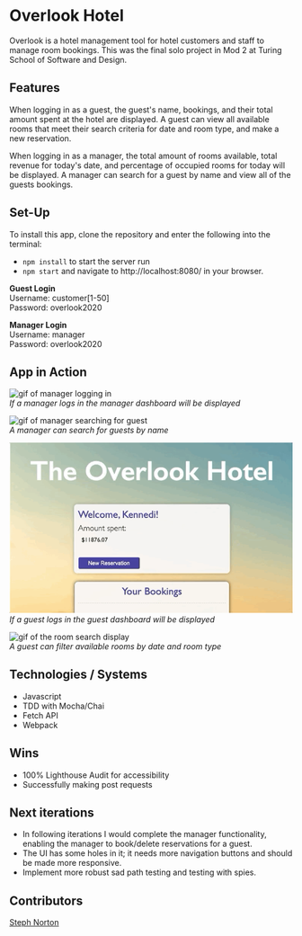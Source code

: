 # Overlook Hotel

Overlook is a hotel management tool for hotel customers and staff to manage room bookings. This was the final solo project in Mod 2 at Turing School of Software and Design.

## Features
When logging in as a guest, the guest's name, bookings, and their total amount spent at the hotel are displayed. A guest can view all available rooms that meet their search criteria for date and room type, and make a new reservation.

When logging in as a manager, the total amount of rooms available, total revenue for today's date, and percentage of occupied rooms for today will be displayed. 
A manager can search for a guest by name and view all of the guests bookings.

## Set-Up
To install this app, clone the repository and enter the following into the terminal:
- `npm install` to start the server run
- `npm start` and navigate to http://localhost:8080/ in your browser. 

**Guest Login**  
Username: customer[1-50]   
Password: overlook2020  

**Manager Login**  
Username: manager  
Password: overlook2020   

## App in Action

![gif of manager logging in](./src/images/managerLogin.gif)</br>
*If a manager logs in the manager dashboard will be displayed*

![gif of manager searching for guest](src/images/manager-guest-search.gif)</br>
*A manager can search for guests by name*

![gif of the guest dashboard](src/images/guest-dash.gif)</br>
*If a guest logs in the guest dashboard will be displayed*

![gif of the room search display](./src/images/search-results.gif)</br>
*A guest can filter available rooms by date and room type*

## Technologies / Systems
- Javascript
- TDD with Mocha/Chai 
- Fetch API 
- Webpack 

## Wins
- 100% Lighthouse Audit for accessibility
- Successfully making post requests

## Next iterations
- In following iterations I would complete the manager functionality, enabling the manager to book/delete reservations for a guest.
- The UI has some holes in it; it needs more navigation buttons and should be made more responsive.
- Implement more robust sad path testing and testing with spies.

## Contributors
[Steph Norton](https://github.com/NakiNorton)

